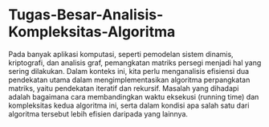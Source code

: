 # Tugas-Besar-Analisis-Kompleksitas-Algoritma

Pada banyak aplikasi komputasi, seperti pemodelan sistem dinamis, kriptografi, dan analisis graf, pemangkatan matriks persegi menjadi hal yang sering dilakukan. Dalam konteks ini, kita perlu menganalisis efisiensi dua pendekatan utama dalam mengimplementasikan algoritma perpangkatan matriks, yaitu pendekatan iteratif dan rekursif. Masalah yang dihadapi adalah bagaimana cara membandingkan waktu eksekusi (running time) dan kompleksitas kedua algoritma ini, serta dalam kondisi apa salah satu dari algoritma tersebut lebih efisien daripada yang lainnya.
